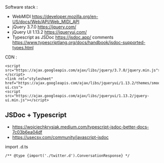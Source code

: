 Software stack : 

- WebMIDI https://developer.mozilla.org/en-US/docs/Web/API/Web_MIDI_API
- jQuery 3.7.0 https://jquery.com/
- jQuery UI 1.13.2 https://jqueryui.com/
- Typescript as JSDoc https://jsdoc.app/ comments https://www.typescriptlang.org/docs/handbook/jsdoc-supported-types.html

CDN : 

    <script src="https://ajax.googleapis.com/ajax/libs/jquery/3.7.0/jquery.min.js"></script>
    <link rel="stylesheet" href="https://ajax.googleapis.com/ajax/libs/jqueryui/1.13.2/themes/smoothness/jquery-ui.css">
    <script src="https://ajax.googleapis.com/ajax/libs/jqueryui/1.13.2/jquery-ui.min.js"></script>

## JSDoc + Typescript

- https://wojciechkrysiak.medium.com/typescript-jsdoc-better-docs-7c03b6ea04df
- https://usecsv.com/community/javascript-jsdoc

import .d.ts

    /** @type {import('./twitter.d').ConversationResponse} */



